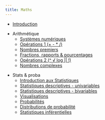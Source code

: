```yaml
---
title: Maths
---
```


* [Introduction](!mat/mat-intro.md)

<!-- -->

* Arithmétique
  * [Systèmes numériques](!mat/arith-intro.md)
  * [Opérations 1 (+ - * /)](!mat/arith-operations.md)
  * [Nombres premiers](!mat/arith-premiers.md)
  * [Fractions, rapports & pourcentages](!mat/arith-fractions.md)
  * [Opérations 2 (^ √ log || !)](!mat/arith-operations2.md)
  * [Nombres complexes](!mat/arith-complex.md)

<!-- -->

* Stats & proba
  * [Introduction aux Statistiques](!mat/mat-stats.md)
  * [Statistiques descriptives - univariables](!mat/mat-stats-desc.md)
  * [Statistiques descriptives - bivariables](!mat/mat-stats-desc-2.md)
  * [Visualisations](!mat/mat-visual.md)
  * [Probabilités](!mat/mat-proba.md)
  * [Distributions de probabilité](!mat/mat-proba-distribution.md)
  * [Statistiques inférentielles](!mat/mat-stats-inf.md)
